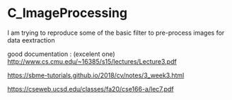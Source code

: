 # C_ImageProcessing
I am trying to reproduce some of the basic filter to pre-process images for data eextraction


good documentation :
(excelent one)
http://www.cs.cmu.edu/~16385/s15/lectures/Lecture3.pdf


https://sbme-tutorials.github.io/2018/cv/notes/3_week3.html

https://cseweb.ucsd.edu/classes/fa20/cse166-a/lec7.pdf